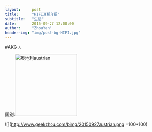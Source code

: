 ```yaml
---
layout:     post
title:      "HIFI耳机介绍"
subtitle:   "生活"
date:       2015-09-27 12:00:00
author:     "ZhouYan"
header-img: "img/post-bg-HIFI.jpg"
---
```


#AKG <img src="http://www.geekzhou.com/bimg/20150927AKG.png" height="10px" alt="AKG">

国别:<img src="http://www.geekzhou.com/bimg/20150927austrian.png" width="200" alt="奥地利austrian">

![](http://www.geekzhou.com/bimg/20150927austrian.png =100*100)
